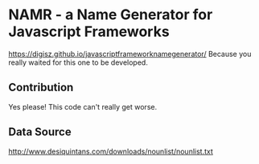 # NAMR - a Name Generator for Javascript Frameworks
https://digisz.github.io/javascriptframeworknamegenerator/
Because you really waited for this one to be developed.

## Contribution
Yes please!
This code can't really get worse.

## Data Source
http://www.desiquintans.com/downloads/nounlist/nounlist.txt
